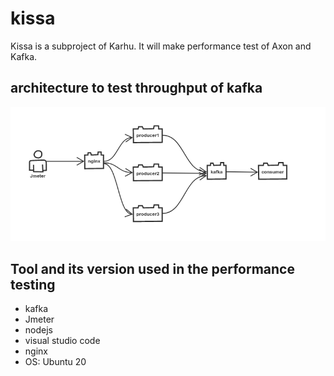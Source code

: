 # kissa
Kissa is a subproject of Karhu. It will make performance test of Axon and Kafka.

## architecture to test throughput of kafka

![architecture diagram of testing kafka](./diagram/kissaArchitecture.png)

## Tool and its version used in the performance testing

* kafka
* Jmeter
* nodejs
* visual studio code
* nginx
* OS: Ubuntu 20 
